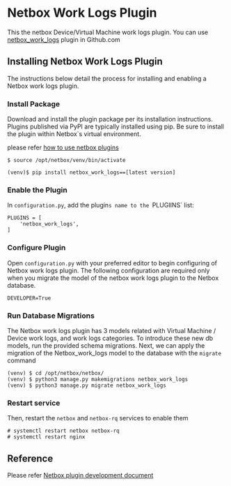 # Netbox Work Logs Plugin

This the netbox Device/Virtual Machine work logs plugin.
You can use [netbox_work_logs](https://github.com/vas-git/netbox-work-logs) plugin in Github.com

## Installing Netbox Work Logs Plugin
The instructions below detail the process for installing and enabling a Netbox work logs plugin.

### Install Package
Download and install the plugin package per its installation instructions. Plugins published via PyPI are typically installed using pip. Be sure to install the plugin within Netbox`s virtual environment.

please refer [how to use netbox plugins](https://netbox.readthedocs.io/en/stable/plugins/)


```
$ source /opt/netbox/venv/bin/activate

(venv)$ pip install netbox_work_logs==[latest version]
```

### Enable the Plugin

In `configuration.py`, add the plugin`s name to the `PLUGIINS` list:

```
PLUGINS = [
    'netbox_work_logs',
]
```

### Configure Plugin
Open `configuration.py` with your preferred editor to begin configuring of Netbox work logs plugin. The following configuration are required only when you migrate the model of the netbox work logs plugin to the Netbox database.

```
DEVELOPER=True 
```

### Run Database Migrations

The Netbox work logs plugin has 3 models related with Virtual Machine / Device work logs, and work logs categories.
To introduce these new db models, run the provided schema migrations.
Next, we can apply the migration of the Netbox_work_logs model to the database with the `migrate` command

```
(venv) $ cd /opt/netbox/netbox/
(venv) $ python3 manage.py makemigrations netbox_work_logs
(venv) $ python3 manage.py migrate netbox_work_logs
```

### Restart service

Then, restart the `netbox` and `netbox-rq` services to enable them

```
# systemctl restart netbox netbox-rq
# systemctl restart nginx
```

## Reference

Please refer [Netbox plugin development document](https://netbox.readthedocs.io/en/stable/plugins/development/)